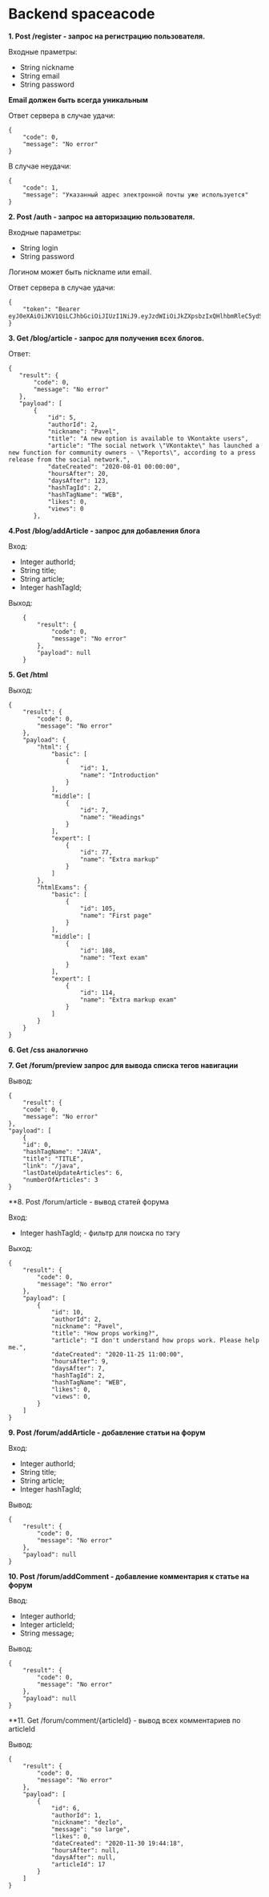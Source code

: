 # Backend spaceacode

**1. Post /register - запрос на регистрацию пользователя.**

Входные праметры:

+ String nickname
+ String email
+ String password

**Email должен быть всегда уникальным**

Ответ сервера в случае удачи:

```
{
    "code": 0,
    "message": "No error"
}
```

В случае неудачи:

```
{
    "code": 1,
    "message": "Указанный адрес электронной почты уже используется"
}
```

**2. Post /auth - запрос на авторизацию пользователя.**

Входные параметры:

+ String login
+ String password

Логином может быть nickname или email.

Ответ сервера в случае удачи:
```
{
    "token": "Bearer eyJ0eXAiOiJKV1QiLCJhbGciOiJIUzI1NiJ9.eyJzdWIiOiJkZXpsbzIxQHlhbmRleC5ydSIsImNsaWVudFR5cGUiOiJ1c2VyIiwibmlja25hbWUiOiJkZXpsbyIsInRva2VuX2V4cGlyYXRpb25fZGF0ZSI6MTU5OTE0MTczMTA3NywiZXhwIjoxNTk5MTQxNzMxLCJ1c2VySUQiOiIyOCIsImlhdCI6MTU5OTA1NTMzMSwianRpIjoiMjgiLCJ0b2tlbl9jcmVhdGVfZGF0ZSI6MTU5OTA1NTMzMTA3N30.miIqQL2ijkxOpkiqtrMn96bn7Y33iIny90RD9_UEz6E"
}
```

**3. Get /blog/article - запрос для получения всех блогов.**

Ответ:
 ```
{
    "result": {
        "code": 0,
        "message": "No error"
    },
    "payload": [
        {
            "id": 5,
            "authorId": 2,
            "nickname": "Pavel",
            "title": "A new option is available to VKontakte users",
            "article": "The social network \"VKontakte\" has launched a new function for community owners - \"Reports\", according to a press release from the social network.",
            "dateCreated": "2020-08-01 00:00:00",
            "hoursAfter": 20,
            "daysAfter": 123,
            "hashTagId": 2,
            "hashTagName": "WEB",
            "likes": 0,
            "views": 0
        },
```

**4.Post /blog/addArticle - запрос для добавления блога**

Вход:

+ Integer authorId;
+ String title;
+ String article;
+ Integer hashTagId; 

Выход: 

```
    {
        "result": {
            "code": 0,
            "message": "No error"
        },
        "payload": null
    }
```

**5. Get /html**

Выход: 

```
{
    "result": {
        "code": 0,
        "message": "No error"
    },
    "payload": {
        "html": {
            "basic": [
                {
                    "id": 1,
                    "name": "Introduction"
                }
            ],
            "middle": [
                {
                    "id": 7,
                    "name": "Headings"
                }
            ],
            "expert": [
                {
                    "id": 77,
                    "name": "Extra markup"
                }
            ]
        },
        "htmlExams": {
            "basic": [
                {
                    "id": 105,
                    "name": "First page"
                }
            ],
            "middle": [
                {
                    "id": 108,
                    "name": "Text exam"
                }
            ],
            "expert": [
                {
                    "id": 114,
                    "name": "Extra markup exam"
                }
            ]
        }
    }
}
```

**6. Get /css аналогично**

**7. Get /forum/preview запрос для вывода списка тегов навигации**

Вывод:

```
{
    "result": {
    "code": 0,
    "message": "No error"
},
"payload": [
    {
    "id": 0,
    "hashTagName": "JAVA",
    "title": "TITLE",
    "link": "/java",
    "lastDateUpdateArticles": 6,
    "numberOfArticles": 3
}
```

**8. Post /forum/article - вывод статей форума 

Вход:

+ Integer hashTagId; - фильтр для поиска по тэгу

Выход:

```
{
    "result": {
        "code": 0,
        "message": "No error"
    },
    "payload": [
        {
            "id": 10,
            "authorId": 2,
            "nickname": "Pavel",
            "title": "How props working?",
            "article": "I don't understand how props work. Please help me.",
            "dateCreated": "2020-11-25 11:00:00",
            "hoursAfter": 9,
            "daysAfter": 7,
            "hashTagId": 2,
            "hashTagName": "WEB",
            "likes": 0,
            "views": 0,
        }
    ]
}
```

**9. Post /forum/addArticle - добавление статьи на форум**

Вход: 

+ Integer authorId;
+ String title;
+ String article;
+ Integer hashTagId;

Вывод: 

```
{
    "result": {
        "code": 0,
        "message": "No error"
    },
    "payload": null
}
```

**10. Post /forum/addComment - добавление комментария к статье на форум**

Ввод:

+ Integer authorId;
+ Integer articleId;
+ String message;

Вывод:

```
{
    "result": {
        "code": 0,
        "message": "No error"
    },
    "payload": null
}
```

**11. Get /forum/comment/{articleId} - вывод всех комментариев по articleId

Вывод:  

```
{
    "result": {
        "code": 0,
        "message": "No error"
    },
    "payload": [
        {
            "id": 6,
            "authorId": 1,
            "nickname": "dezlo",
            "message": "so large",
            "likes": 0,
            "dateCreated": "2020-11-30 19:44:18",
            "hoursAfter": null,
            "daysAfter": null,
            "articleId": 17
        }
    ]
}
```
